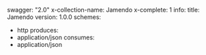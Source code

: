swagger: "2.0"
x-collection-name: Jamendo
x-complete: 1
info:
  title: Jamendo
  version: 1.0.0
schemes:
- http
produces:
- application/json
consumes:
- application/json